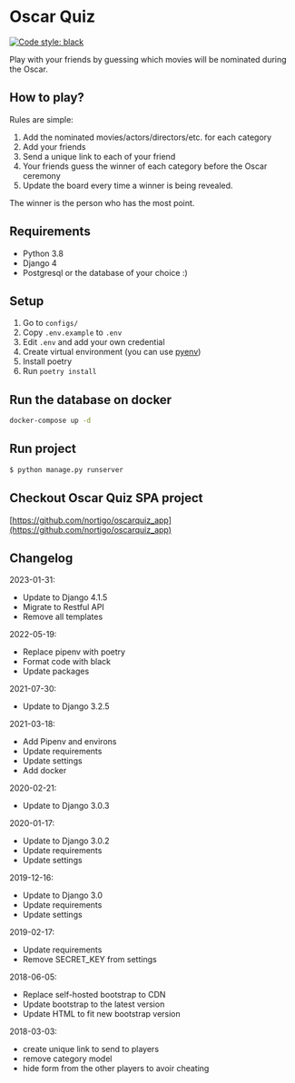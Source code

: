 # Oscar Quiz

<a href="https://github.com/psf/black"><img alt="Code style: black" src="https://img.shields.io/badge/code%20style-black-000000.svg"></a>

Play with your friends by guessing which movies will be nominated during the Oscar.

## How to play?

Rules are simple:

1. Add the nominated movies/actors/directors/etc. for each category
2. Add your friends
3. Send a unique link to each of your friend
4. Your friends guess the winner of each category before the Oscar ceremony
5. Update the board every time a winner is being revealed.

The winner is the person who has the most point.

## Requirements

* Python 3.8
* Django 4
* Postgresql or the database of your choice :)

## Setup

1. Go to `configs/`
2. Copy `.env.example` to `.env`
3. Edit `.env` and add your own credential
4. Create virtual environment (you can use [pyenv](https://github.com/pyenv/pyenv))
5. Install poetry
6. Run `poetry install`

## Run the database on docker

```bash
docker-compose up -d
```

## Run project

```bash
$ python manage.py runserver
```

## Checkout Oscar Quiz SPA project

[https://github.com/nortigo/oscarquiz_app](https://github.com/nortigo/oscarquiz_app)

## Changelog

2023-01-31:

* Update to Django 4.1.5
* Migrate to Restful API
* Remove all templates

2022-05-19:

* Replace pipenv with poetry
* Format code with black
* Update packages

2021-07-30:

* Update to Django 3.2.5

2021-03-18:

* Add Pipenv and environs
* Update requirements
* Update settings
* Add docker

2020-02-21:

* Update to Django 3.0.3

2020-01-17:

* Update to Django 3.0.2
* Update requirements
* Update settings

2019-12-16:

* Update to Django 3.0
* Update requirements
* Update settings

2019-02-17:

* Update requirements
* Remove SECRET_KEY from settings

2018-06-05:

* Replace self-hosted bootstrap to CDN
* Update bootstrap to the latest version
* Update HTML to fit new bootstrap version

2018-03-03:

* create unique link to send to players
* remove category model
* hide form from the other players to avoir cheating